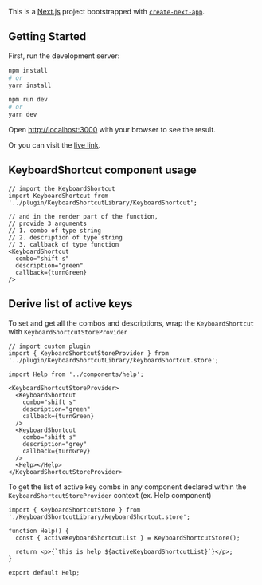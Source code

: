 This is a [Next.js](https://nextjs.org/) project bootstrapped with [`create-next-app`](https://github.com/vercel/next.js/tree/canary/packages/create-next-app).

## Getting Started

First, run the development server:

```bash
npm install
# or
yarn install

npm run dev
# or
yarn dev
```

Open [http://localhost:3000](http://localhost:3000) with your browser to see the result.

Or you can visit the [live link](https://keyboard-shortcut-library.vercel.app/).

## KeyboardShortcut component usage
```tsx
// import the KeyboardShortcut
import KeyboardShortcut from '../plugin/KeyboardShortcutLibrary/KeyboardShortcut';

// and in the render part of the function, 
// provide 3 arguments 
// 1. combo of type string
// 2. description of type string
// 3. callback of type function
<KeyboardShortcut
  combo="shift s"
  description="green"
  callback={turnGreen}
/>
```

## Derive list of active keys
To set and get all the combos and descriptions, wrap the `KeyboardShortcut` with `KeyboardShortcutStoreProvider`
```tsx
// import custom plugin 
import { KeyboardShortcutStoreProvider } from '../plugin/KeyboardShortcutLibrary/keyboardShortcut.store';

import Help from '../components/help';

<KeyboardShortcutStoreProvider>
  <KeyboardShortcut
    combo="shift s"
    description="green"
    callback={turnGreen}
  />
  <KeyboardShortcut
    combo="shift s"
    description="grey"
    callback={turnGrey}
  />
  <Help></Help>
</KeyboardShortcutStoreProvider>
```

To get the list of active key combs in any component declared within the `KeyboardShortcutStoreProvider` context (ex. Help component)
```tsx
import { KeyboardShortcutStore } from './KeyboardShortcutLibrary/keyboardShortcut.store';

function Help() {
  const { activeKeyboardShortcutList } = KeyboardShortcutStore();

  return <p>{`this is help ${activeKeyboardShortcutList}`}</p>;
}

export default Help;
```